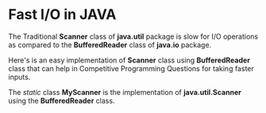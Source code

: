 # Fast I/O in JAVA
The Traditional **Scanner** class of **java.util** package is slow for I/O operations as compared to the **BufferedReader** class of **java.io** package.

Here's is an easy implementation of **Scanner** class using **BufferedReader** class that can help in Competitive Programming Questions for taking faster inputs.

The *static* class **MyScanner** is the implementation of **java.util.Scanner** using the **BufferedReader** class.
